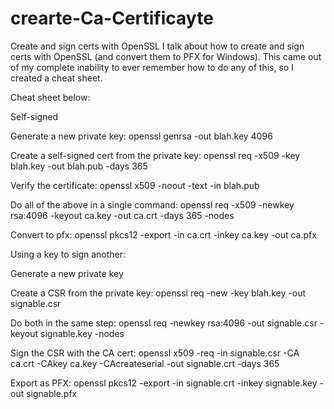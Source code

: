 # crearte-Ca-Certificayte
Create and sign certs with OpenSSL
I talk about how to create and sign certs with OpenSSL (and convert them to PFX for Windows). This came out of my complete inability to ever remember how to do any of this, so I created a cheat sheet.

Cheat sheet below:

Self-signed

Generate a new private key:
openssl genrsa -out blah.key 4096

Create a self-signed cert from the private key:
openssl req -x509 -key blah.key -out blah.pub -days 365

Verify the certificate:
openssl x509 -noout -text -in blah.pub

Do all of the above in a single command:
openssl req -x509 -newkey rsa:4096 -keyout ca.key -out ca.crt -days 365 -nodes

Convert to pfx:
openssl pkcs12 -export -in ca.crt -inkey ca.key -out ca.pfx

Using a key to sign another:

Generate a new private key

Create a CSR from the private key:
openssl req -new -key blah.key -out signable.csr

Do both in the same step:
openssl req -newkey rsa:4096 -out signable.csr -keyout signable.key -nodes

Sign the CSR with the CA cert:
openssl x509 -req -in signable.csr -CA ca.crt -CAkey ca.key -CAcreateserial -out signable.crt -days 365

Export as PFX:
openssl pkcs12 -export -in signable.crt -inkey signable.key -out signable.pfx
